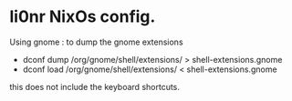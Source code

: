 

# li0nr NixOs config.

Using gnome :
to dump the gnome extensions 
 - dconf dump /org/gnome/shell/extensions/ > shell-extensions.gnome
 - dconf load /org/gnome/shell/extensions/ < shell-extensions.gnome

this does not include the keyboard shortcuts.

